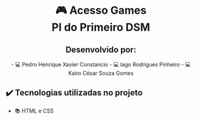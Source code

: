 <div align="center">
<h1>🎮 Acesso Games<br>PI do Primeiro DSM<br></h1>
<h2>Desenvolvido por:</h2>
- 💻 Pedro Henrique Xavier Constancio
- 💻 Iago Rodrigues Pinheiro
- 💻 Kairo César Souza Gomes
</div>

## ✔️ Tecnologias utilizadas no projeto

- 📚 HTML e CSS
